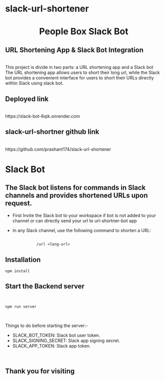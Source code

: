 # slack-url-shortener
<h1 align="center">People Box Slack Bot</h1>

## URL Shortening App & Slack Bot Integration

<br>
This project is divide in two parts: a URL shortening app and a Slack bot The URL shortening app allows users to short their long url, while the Slack bot provides a convenient interface for users to short their URLs directly within Slack using slack bot.

<br>

## Deployed link

<br>
https://slack-bot-6qik.onrender.com

<br>

##  slack-url-shortner github link

<br>
https://github.com/prashant174/slack-url-shortener

<br>

#  Slack Bot


## The Slack bot listens for commands in Slack channels and provides shortened URLs upon request.

- First Invite the Slack bot to your workspace if bot is not added to your channel or can directly send your url to url-shortner-bot app
- In any Slack channel, use the following command to shorten a URL:

     ## 

```
              /url <long-url> 
```


## Installation

```
npm install
```

## Start the Backend server 

```


npm run server
```


<br>


Things to do before starting the server:- 

-  SLACK_BOT_TOKEN: Slack bot user token.
- SLACK_SIGNING_SECRET: Slack app signing secret.
- SLACK_APP_TOKEN: Slack app token.


<br>


## Thank you for visiting

